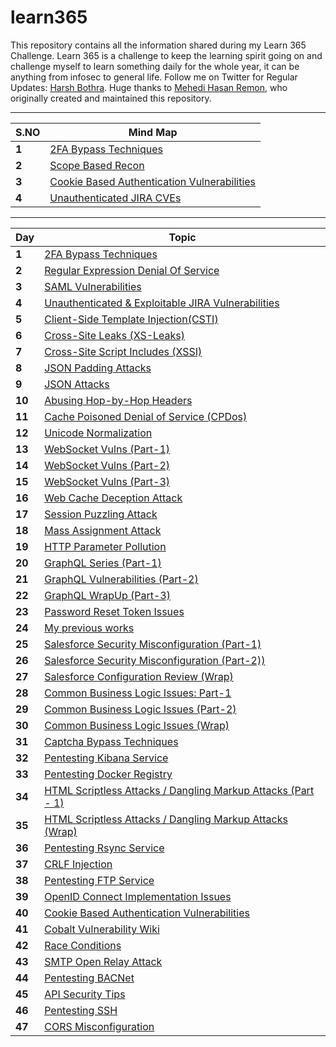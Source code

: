 # learn365

This repository contains all the information shared during my Learn 365 Challenge. Learn 365 is a challenge to keep the learning spirit going on and challenge myself to learn something daily for the whole year, it can be anything from infosec to general life. Follow me on Twitter for Regular Updates: [Harsh Bothra](https://twitter.com/harshbothra_). Huge thanks to [Mehedi Hasan Remon](https://twitter.com/remonsec), who originally created and maintained this repository. 
___
S.NO | Mind Map
--- | ---
**1** |  [2FA Bypass Techniques](https://www.mindmeister.com/1736437018/2fa-bypass-techniques?fullscreen=1)
**2** |  [Scope Based Recon](https://www.xmind.net/m/hKKexj/)
**3** |  [Cookie Based Authentication Vulnerabilities](http://www.xmind.net/m/2FwJ7D)
**4** |  [Unauthenticated JIRA CVEs](https://raw.githubusercontent.com/harsh-bothra/learn365/main/MindMaps/JIRA_CVEs.png)
___
Day | Topic
--- | ---
**1** |  [2FA Bypass Techniques](/days/day1.md)
**2** | [Regular Expression Denial Of Service](/days/day2.md)
**3** | [SAML Vulnerabilities](/days/day3.md)
**4** | [Unauthenticated & Exploitable JIRA Vulnerabilities ](/days/day4.md)
**5** | [Client-Side Template Injection(CSTI)](/days/day5.md)
**6** | [Cross-Site Leaks (XS-Leaks)](/days/day6.md)
**7** | [Cross-Site Script Includes (XSSI)](/days/day7.md)
**8** | [JSON Padding Attacks](/days/day8.md)
**9** | [JSON Attacks](/days/day9.md)
**10** | [Abusing Hop-by-Hop Headers](/days/day10.md)
**11** | [Cache Poisoned Denial of Service (CPDos)](/days/day11.md)
**12** | [Unicode Normalization](/days/day12.md)
**13** | [WebSocket Vulns (Part-1)](/days/day13.md)
**14** | [WebSocket Vulns (Part-2)](/days/day14.md)
**15** | [WebSocket Vulns (Part-3)](/days/day15.md)
**16** | [Web Cache Deception Attack](/days/day16.md)
**17** | [Session Puzzling Attack](/days/day17.md)
**18** | [Mass Assignment Attack](/days/day18.md)
**19** | [HTTP Parameter Pollution](/days/day19.md)
**20** | [GraphQL Series (Part-1)](/days/day20.md)
**21** | [GraphQL Vulnerabilities (Part-2)](/days/day21.md)
**22** | [GraphQL WrapUp (Part-3)](/days/day22.md)
**23** | [Password Reset Token Issues](/days/day23.md)
**24** | [My previous works](/days/day24.md)
**25** | [Salesforce Security Misconfiguration (Part-1)](/days/day25.md)
**26** | [Salesforce Security Misconfiguration (Part-2))](/days/day26.md)
**27** | [Salesforce Configuration Review (Wrap)](/days/day27.md)
**28** | [Common Business Logic Issues: Part-1](/days/day28.md)
**29** | [Common Business Logic Issues (Part-2)](/days/day29.md)
**30** | [Common Business Logic Issues (Wrap)](/days/day30.md)
**31** | [Captcha Bypass Techniques](/days/day31.md)
**32** | [Pentesting Kibana Service](/days/day32.md)
**33** | [Pentesting Docker Registry](/days/day33.md)
**34** | [HTML Scriptless Attacks / Dangling Markup Attacks (Part - 1)](/days/day34.md)
**35** | [HTML Scriptless Attacks / Dangling Markup Attacks (Wrap)](/days/day35.md)
**36** | [Pentesting Rsync Service](/days/day36.md)
**37** | [CRLF Injection](/days/day37.md)
**38** | [Pentesting FTP Service](/days/day38.md)
**39** | [OpenID Connect Implementation Issues](/days/day39.md)
**40** | [Cookie Based Authentication Vulnerabilities](/days/day40.md)
**41** | [Cobalt Vulnerability Wiki](/days/day41.md)
**42** | [Race Conditions](/days/day42.md)
**43** | [SMTP Open Relay Attack](/days/day43.md)
**44** | [Pentesting BACNet](/days/day44.md)
**45** | [API Security Tips](/days/day45.md)
**46** | [Pentesting SSH](/days/day46.md)
**47** | [CORS Misconfiguration](/days/day47.md)

